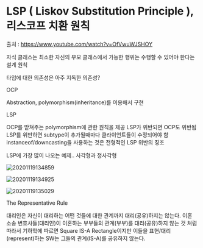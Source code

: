 # LSP ( Liskov Substitution Principle ), 리스코프 치환 원칙

출처 : https://www.youtube.com/watch?v=OfVwuWJSHOY

자식 클래스는 최소한 자신의 부모 클래스에서 가능한 행위는 수행할 수 있어야 한다는 설계 원칙

타입에 대한 의존성은 아주 지독한 의존성?

OCP

Abstraction, polymorphism(inheritance)를 이용해서 구현

LSP

OCP를 받쳐주는 polymorphism에 관한 원칙을 제공
LSP가 위반되면 OCP도 위반됨
LSP를 위반하면 subtype이 추가될때마다 클라이언트들이 수정되어야 함
instanceof/downcasting을 사용하는 것은 전형적인 LSP 위반의 징조

LSP에 가장 많이 나오는 예제.. 사각형과 정사각형


![20201119134859](https://user-images.githubusercontent.com/6989005/99623668-ed8b5500-2a6f-11eb-8c2b-428eca83d464.png)

![20201119134925](https://user-images.githubusercontent.com/6989005/99623674-ef551880-2a6f-11eb-9c46-218658c4fd05.png)

![20201119135029](https://user-images.githubusercontent.com/6989005/99623660-ea906480-2a6f-11eb-9b20-40b8e6d2ee16.png)


The Representative Rule

대리인은 자신이 대리하는 어떤 것들에 대한 관계까지 대리(공유)하지는 않는다.
이혼 소송 변호사들(대리인)이 이혼하는 부부들의 관계(부부)를 대리(공유)하지 않는 것 처럼
따라서 기하학에 따르면 Square IS-A Rectangle이지만 이들을 표현/대리(represent)하는
SW는 그들의 관계(IS-A)를 공유하지 않는다.

